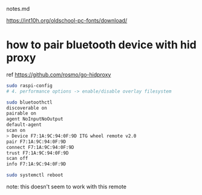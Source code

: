 notes.md

https://int10h.org/oldschool-pc-fonts/download/

# how to pair bluetooth device with hid proxy
ref https://github.com/rosmo/go-hidproxy

```bash
sudo raspi-config
# 4. performance options -> enable/disable overlay filesystem

sudo bluetoothctl
discoverable on
pairable on
agent NoInputNoOutput
default-agent
scan on
> Device F7:1A:9C:94:0F:9D ITG wheel remote v2.0
pair F7:1A:9C:94:0F:9D
connect F7:1A:9C:94:0F:9D
trust F7:1A:9C:94:0F:9D
scan off
info F7:1A:9C:94:0F:9D

sudo systemctl reboot
```

note: this doesn't seem to work with this remote
